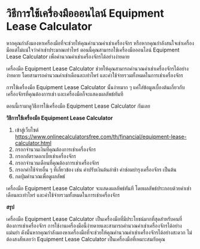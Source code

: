 วิธีการใช้เครื่องมือออนไลน์ Equipment Lease Calculator
======================================================

หากคุณกำลังมองหาเครื่องมือที่จะช่วยให้คุณคำนวณค่าเช่าเครื่องจักร หรือหากคุณกำลังสนใจเช่าเครื่องมือแต่ไม่แน่ใจว่าค่าเช่าประมาณเท่าไหร่ ตอนนี้คุณสามารถใช้เครื่องมือออนไลน์ Equipment Lease Calculator เพื่อคำนวณค่าเช่าเครื่องจักรได้อย่างง่ายดาย

เครื่องมือ Equipment Lease Calculator ช่วยให้คุณสามารถคำนวณค่าเช่าเครื่องจักรได้อย่างง่ายดาย โดยสามารถคำนวณค่าเช่าเดือนละเท่าไหร่ และค่าใช้จ่ายรวมทั้งหมดในการเช่าเครื่องจักร

การใช้เครื่องมือ Equipment Lease Calculator นั้นง่ายมาก ๆ แค่ใส่ข้อมูลเบื้องต้นเกี่ยวกับเครื่องจักรที่คุณต้องการเช่า และเครื่องมือก็จะแสดงผลลัพธ์ทันที

ตอนนี้เรามาดูวิธีการใช้เครื่องมือ Equipment Lease Calculator กันเลย

**วิธีการใช้เครื่องมือ Equipment Lease Calculator**

1. เข้าสู่เว็บไซต์ <https://www.onlinecalculatorsfree.com/th/financial/equipment-lease-calculator.html>
2. กรอกจำนวนเงินที่คุณต้องการเช่าเครื่องจักร
3. กรอกอัตราดอกเบี้ยเช่าเครื่องจักร
4. กรอกจำนวนเดือนที่คุณต้องการเช่าเครื่องจักร
5. กรอกค่าใช้จ่ายอื่น ๆ ที่เกี่ยวข้อง เช่น ค่าปรับเงินต้นล่าช้า ค่าซ่อมบำรุงเครื่องจักร เป็นต้น
6. กดปุ่มคำนวณเพื่อดูผลลัพธ์

เครื่องมือ Equipment Lease Calculator จะแสดงผลลัพธ์ทันที โดยผลลัพธ์ประกอบด้วยค่าเช่าเดือนละเท่าไหร่ และค่าใช้จ่ายรวมทั้งหมดในการเช่าเครื่องจักร

**สรุป**

เครื่องมือ Equipment Lease Calculator เป็นเครื่องมือที่มีประโยชน์มากที่สุดสำหรับคนที่ต้องการเช่าเครื่องจักร การใช้งานเครื่องมือนี้ง่ายดายและสามารถคำนวณค่าเช่าเครื่องจักรได้อย่างแม่นยำ ดังนั้นหากคุณกำลังมองหาเครื่องมือที่จะช่วยให้คุณคำนวณค่าเช่าเครื่องจักรได้อย่างสะดวก ไม่ต้องสงสัยเลยว่า Equipment Lease Calculator เป็นเครื่องมือที่เหมาะสมกับคุณ